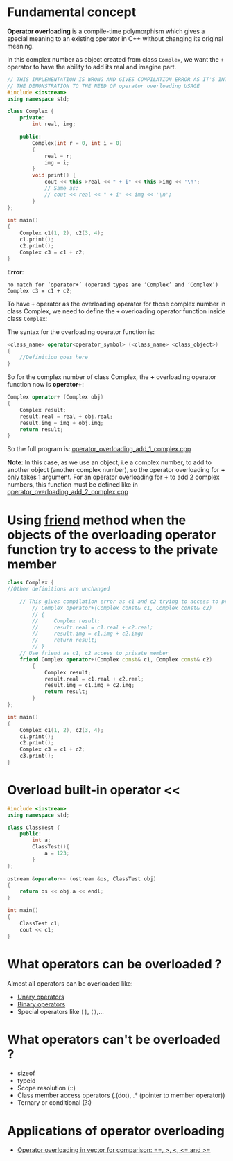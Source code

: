 # Fundamental concept
**Operator overloading** is a compile-time polymorphism which gives a special meaning to an existing operator in C++ without changing its original meaning.

In this complex number as object created from class ``Complex``, we want the ``+`` operator to have the ability to add its real and imagine part.
```cpp
// THIS IMPLEMENTATION IS WRONG AND GIVES COMPILATION ERROR AS IT'S INTENTIONALLY USED FOR
// THE DEMONSTRATION TO THE NEED OF operator overloading USAGE
#include <iostream>
using namespace std;

class Complex {
    private:
        int real, img;

    public:
        Complex(int r = 0, int i = 0)
        {
            real = r;
            img = i;
        }
        void print() { 
            cout << this->real << " + i" << this->img << '\n';
            // Same as:
            // cout << real << " + i" << img << '\n'; 
        }
};

int main()
{
	Complex c1(1, 2), c2(3, 4);
    c1.print();
    c2.print();
	Complex c3 = c1 + c2;
}
```
**Error**:
```
no match for ‘operator+’ (operand types are ‘Complex’ and ‘Complex’)
Complex c3 = c1 + c2;
```
To have ``+`` operator as the overloading operator for those complex number in class Complex, we need to define the ``+`` overloading operator function inside class ``Complex``:

The syntax for the overloading operator function is:
```cpp
<class_name> operator<operator_symbol> (<class_name> <class_object>)
{
    //Definition goes here
}
```

So for the complex number of class Complex, the **+** overloading operator function now is **operator+**:
```cpp
Complex operator+ (Complex obj)
{
    Complex result;
    result.real = real + obj.real;
    result.img = img + obj.img;
    return result;
}
```
So the full program is: [operator_overloading_add_1_complex.cpp](../src/operator_overloading_add_1_complex.cpp)

**Note**: In this case, as we use an object, i.e a complex number, to add to another object (another complex number), so the operator overloading for **+** only takes 1 argument. For an operator overloading for **+** to add 2 complex numbers, this function must be defined like in [operator_overloading_add_2_complex.cpp](../src/operator_overloading_add_2_complex.cpp)

# Using [friend](https://github.com/TranPhucVinh/Cplusplus/blob/master/Object-oriented%20programming/friend.md) method when the objects of the overloading operator function try to access to the private member
```cpp
class Complex {
//Other definitions are unchanged

	// This gives compilation error as c1 and c2 trying to access to private member
        // Complex operator+(Complex const& c1, Complex const& c2)
        // {
        //     Complex result;
        //     result.real = c1.real + c2.real;
        //     result.img = c1.img + c2.img;
        //     return result;
        // }
	// Use friend as c1, c2 access to private member
	friend Complex operator+(Complex const& c1, Complex const& c2)
        {
            Complex result;
            result.real = c1.real + c2.real;
            result.img = c1.img + c2.img;
            return result;
        }
};

int main()
{
	Complex c1(1, 2), c2(3, 4);
    c1.print();
    c2.print();
	Complex c3 = c1 + c2;
	c3.print();
}
```
# Overload built-in operator <<

```cpp
#include <iostream>
using namespace std;

class ClassTest {
    public:
        int a;
        ClassTest(){
            a = 123;
        }
};

ostream &operator<< (ostream &os, ClassTest obj)
{
    return os << obj.a << endl;
}

int main()
{
	ClassTest c1;
    cout << c1;
}
```
# What operators can be overloaded ?
Almost all operators can be overloaded like:
* [Unary operators](https://github.com/TranPhucVinh/C/blob/master/Introduction/Variable/README.md#unary-operators)
* [Binary operators]()
* Special operators like ``[]``, ``()``,...
# What operators can't be overloaded ?
* sizeof
* typeid
* Scope resolution (::)
* Class member access operators (.(dot), .* (pointer to member operator))
* Ternary or conditional (?:)
# Applications of operator overloading
* [Operator overloading in vector for comparison: ==, >, <, <= and >=](https://github.com/TranPhucVinh/Cplusplus/blob/master/Data%20structure/Vector/Vector%20operations.md#operator-overloading)
